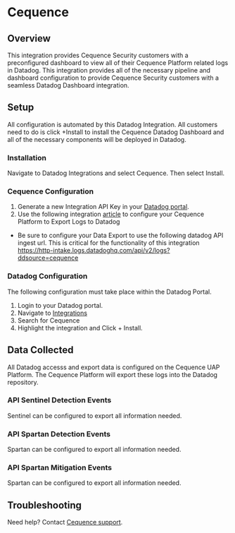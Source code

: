 # Cequence

## Overview

This integration provides Cequence Security customers with a preconfigured dashboard to view all of their Cequence Platform related logs in Datadog. This integration provides all of the necessary pipeline and dashboard configuration to provide Cequence Security customers with a seamless Datadog Dashboard integration.

## Setup

All configuration is automated by this Datadog Integration. All customers need to do is click +Install to install the Cequence Datadog Dashboard and all of the necessary components will be deployed in Datadog.

### Installation

Navigate to Datadog Integrations and select Cequence. Then select Install.

### Cequence Configuration

1. Generate a new Integration API Key in your [Datadog portal][4].
2. Use the following integration [article][3] to configure your Cequence Platform to Export Logs to Datadog 
 - Be sure to configure your Data Export to use the following datadog API ingest url. This is critical for the functionality of this integration
   https://http-intake.logs.datadoghq.com/api/v2/logs?ddsource=cequence


### Datadog Configuration

The following configuration must take place within the Datadog Portal.

1. Login to your Datadog portal.
2. Navigate to [Integrations][7]
3. Search for Cequence
4. Highlight the integration and Click + Install.

## Data Collected
All Datadog accesss and export data is configured on the Cequence UAP Platform. The Cequence Platform will export these logs into the Datadog repository.

### API Sentinel Detection Events

Sentinel can be configured to export all information needed.

### API Spartan Detection Events

Spartan can be configured to export all information needed.

### API Spartan Mitigation Events

Spartan can be configured to export all information needed.

## Troubleshooting

Need help? Contact [Cequence support][8].

[1]: https://docs.datadoghq.com/help/
[2]: https://www.cequence.ai/
[3]: https://helpdesk.cequence.ai/hc/en-us/articles/8614818269079-Cequence-UAP-Logging-to-Datadog-Log-Management-Overview
[4]: https://app.datadoghq.com/organization-settings/api-keys
[5]: mailto:support@cequence.ai
[6]: https://helpdesk.cequence.ai/hc/en-us/articles/8614818269079-Cequence-UAP-Logging-to-Datadog-Log-Management-Overview6
[7]: https://app.datadoghq.com/integrations
[8]: https://helpdesk.cequence.ai/hc/en-us
